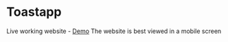 # Toastapp

Live working website - [Demo](https://6440e713c4084150c6501991--boisterous-pastelito-880731.netlify.app/)
The website is best viewed in a mobile screen